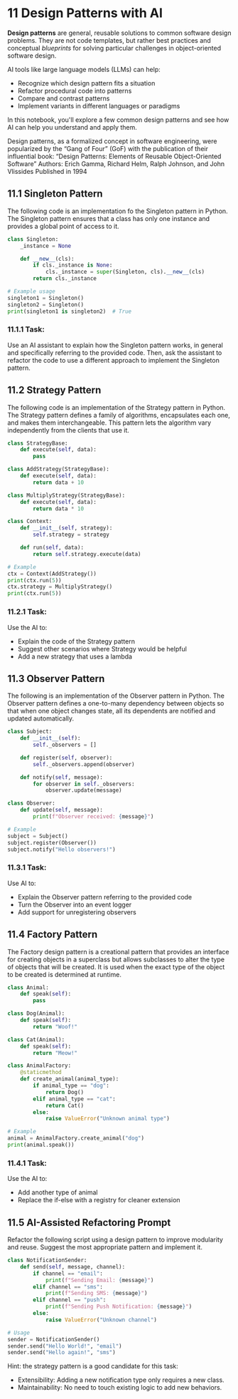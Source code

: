 # 11 Design Patterns with AI

**Design patterns** are general, reusable solutions to common software design problems. They are not code templates, but rather best practices and conceptual *blueprints* for solving particular challenges in object-oriented software design.

AI tools like large language models (LLMs) can help:

- Recognize which design pattern fits a situation
- Refactor procedural code into patterns
- Compare and contrast patterns
- Implement variants in different languages or paradigms

In this notebook, you'll explore a few common design patterns and see how AI can help you understand and apply them.

Design patterns, as a formalized concept in software engineering, were popularized by the “Gang of Four” (GoF) with the publication of their influential book: “Design Patterns: Elements of Reusable Object-Oriented Software”
Authors: Erich Gamma, Richard Helm, Ralph Johnson, and John Vlissides
Published in 1994


## 11.1 Singleton Pattern


The following code is an implementation fo the Singleton pattern in Python. The Singleton pattern ensures that a class has only one instance and provides a global point of access to it.


```python
class Singleton:
    _instance = None

    def __new__(cls):
        if cls._instance is None:
            cls._instance = super(Singleton, cls).__new__(cls)
        return cls._instance

# Example usage
singleton1 = Singleton()
singleton2 = Singleton()
print(singleton1 is singleton2)  # True
```

### 11.1.1 Task:

Use an AI assistant to explain how the Singleton pattern works, in general and specifically referring to the provided code. 
Then, ask the assistant to refactor the code to use a different approach to implement the Singleton pattern.


## 11.2 Strategy Pattern


The following code is an implementation of the Strategy pattern in Python. The Strategy pattern defines a family of algorithms, encapsulates each one, and makes them interchangeable. This pattern lets the algorithm vary independently from the clients that use it.


```python
class StrategyBase:
    def execute(self, data):
        pass

class AddStrategy(StrategyBase):
    def execute(self, data):
        return data + 10

class MultiplyStrategy(StrategyBase):
    def execute(self, data):
        return data * 10

class Context:
    def __init__(self, strategy):
        self.strategy = strategy

    def run(self, data):
        return self.strategy.execute(data)

# Example
ctx = Context(AddStrategy())
print(ctx.run(5))
ctx.strategy = MultiplyStrategy()
print(ctx.run(5))
```

### 11.2.1 Task:

Use the AI to:
- Explain the code of the Strategy pattern
- Suggest other scenarios where Strategy would be helpful
- Add a new strategy that uses a lambda


## 11.3 Observer Pattern


The following is an implementation of the Observer pattern in Python. The Observer pattern defines a one-to-many dependency between objects so that when one object changes state, all its dependents are notified and updated automatically.


```python
class Subject:
    def __init__(self):
        self._observers = []

    def register(self, observer):
        self._observers.append(observer)

    def notify(self, message):
        for observer in self._observers:
            observer.update(message)

class Observer:
    def update(self, message):
        print(f"Observer received: {message}")

# Example
subject = Subject()
subject.register(Observer())
subject.notify("Hello observers!")
```

### 11.3.1 Task:

Use AI to:
- Explain the Observer pattern referring to the provided code
- Turn the Observer into an event logger
- Add support for unregistering observers


## 11.4 Factory Pattern


The Factory design pattern is a creational pattern that provides an interface for creating objects in a superclass but allows subclasses to alter the type of objects that will be created. It is used when the exact type of the object to be created is determined at runtime.


```python
class Animal:
    def speak(self):
        pass

class Dog(Animal):
    def speak(self):
        return "Woof!"

class Cat(Animal):
    def speak(self):
        return "Meow!"

class AnimalFactory:
    @staticmethod
    def create_animal(animal_type):
        if animal_type == "dog":
            return Dog()
        elif animal_type == "cat":
            return Cat()
        else:
            raise ValueError("Unknown animal type")

# Example
animal = AnimalFactory.create_animal("dog")
print(animal.speak())
```

### 11.4.1 Task:

Use the AI to:

- Add another type of animal
- Replace the if-else with a registry for cleaner extension


## 11.5 AI-Assisted Refactoring Prompt

Refactor the following script using a design pattern to improve modularity and reuse. Suggest the most appropriate pattern and implement it.



```python
class NotificationSender:
    def send(self, message, channel):
        if channel == "email":
            print(f"Sending Email: {message}")
        elif channel == "sms":
            print(f"Sending SMS: {message}")
        elif channel == "push":
            print(f"Sending Push Notification: {message}")
        else:
            raise ValueError("Unknown channel")

# Usage
sender = NotificationSender()
sender.send("Hello World!", "email")
sender.send("Hello again!", "sms")
```

Hint: the strategy pattern is a good candidate for this task:
- Extensibility: Adding a new notification type only requires a new class.
- Maintainability: No need to touch existing logic to add new behaviors.
